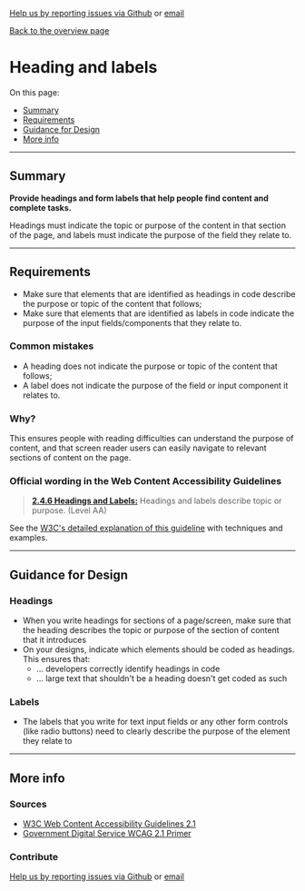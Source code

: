 [Help us by reporting issues via Github](https://github.com/theappbusiness/accessibility-guidelines) or [email](mailto:jeanfrancois@theappbusiness.com)

[Back to the overview page](./../README.md)

# Heading and labels

On this page:
* [Summary](#summary)
* [Requirements](#requirements)
* [Guidance for Design](#guidance-for-design)
* [More info](#more-info)

---

## Summary

**Provide headings and form labels that help people find content and complete tasks.**

Headings must indicate the topic or purpose of the content in that section of the page, and labels must indicate the purpose of the field they relate to.

---

## Requirements

*   Make sure that elements that are identified as headings in code describe the purpose or topic of the content that follows;
*   Make sure that elements that are identified as labels in code indicate the purpose of the input fields/components that they relate to.

### Common mistakes

*   A heading does not indicate the purpose or topic of the content that follows;
*   A label does not indicate the purpose of the field or input component it relates to.

### Why?

This ensures people with reading difficulties can understand the purpose of content, and that screen reader users can easily navigate to relevant sections of content on the page.

### Official wording in the Web Content Accessibility Guidelines

> [**2.4.6 Headings and Labels:**](https://www.w3.org/TR/UNDERSTANDING-WCAG20/navigation-mechanisms-descriptive.html) Headings and labels describe topic or purpose. (Level AA)

See the [W3C's detailed explanation of this guideline](https://www.w3.org/TR/UNDERSTANDING-WCAG20/navigation-mechanisms-descriptive.html) with techniques and examples.

---

## Guidance for Design

### Headings

* When you write headings for sections of a page/screen, make sure that the heading describes the topic or purpose of the section of content that it introduces
* On your designs, indicate which elements should be coded as headings. This ensures that:
  * ... developers correctly identify headings in code
  * ... large text that shouldn't be a heading doesn't get coded as such

### Labels

* The labels that you write for text input fields or any other form controls (like radio buttons) need to clearly describe the purpose of the element they relate to

---

## More info

### Sources

* [W3C Web Content Accessibility Guidelines 2.1](https://www.w3.org/TR/WCAG21/)
* [Government Digital Service WCAG 2.1 Primer](https://alphagov.github.io/wcag-primer/)

### Contribute

[Help us by reporting issues via Github](https://github.com/theappbusiness/accessibility-guidelines) or [email](mailto:jeanfrancois@theappbusiness.com)